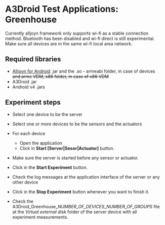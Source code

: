 # A3Droid Test Applications: Greenhouse

Currently alljoyn framework only supports wi-fi as a stable connection method. Bluetooth has been disabled and wi-fi direct is still experimental. Make sure all devices are in the same wi-fi local area network.

## Required libraries

* [Alljoyn for Android](https://allseenalliance.org/framework/download) .jar and the .so - armeabi folder, in case of devices ~~and arme VDM, x86 folder, in case of x86 VDM~~
* A3Droid .jar
* Android v4 .jars

## Experiment steps

* Select one device to be the server
* Select one or more devices to be the sensors and the actuators
* For each device
  * Open the application
  * Click in **Start [Server|Sesor|Actuator]** button.

* Make sure the server is started before any sensor or actuator.
* Click in the **Start Experiment** button.
* Check the log messages at the application interface of the server or any other device
* Click in the **Stop Experiment** button whenever you want to finish it.
* Check the A3Droid_Greenhouse_*NUMBER_OF_DEVICES*_*NUMBER_OF_GROUPS* file at the *Virtual external disk* folder of the server device with all experiment measurements.
